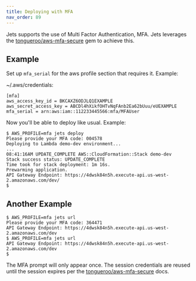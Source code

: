 ```yaml
---
title: Deploying with MFA
nav_order: 89
---
```


Jets supports the use of Multi Factor Authentication, MFA.  Jets leverages the [tongueroo/aws-mfa-secure](https://github.com/tongueroo/aws-mfa-secure) gem to achieve this.

## Example

Set up `mfa_serial` for the aws profile section that requires it. Example:

~/.aws/credentials:

    [mfa]
    aws_access_key_id = BKCAXZ6ODJLQ1EXAMPLE
    aws_secret_access_key = ABCDl4hXikfOHTvNqFAnb2Ea62bUuu/eUEXAMPLE
    mfa_serial = arn:aws:iam::112233445566:mfa/MFAUser

Now you'll be able to deploy like usual. Example:

    $ AWS_PROFILE=mfa jets deploy
    Please provide your MFA code: 004578
    Deploying to Lambda demo-dev environment...
    ...
    08:41:16AM UPDATE_COMPLETE AWS::CloudFormation::Stack demo-dev
    Stack success status: UPDATE_COMPLETE
    Time took for stack deployment: 1m 16s.
    Prewarming application.
    API Gateway Endpoint: https://4dwsk84n5h.execute-api.us-west-2.amazonaws.com/dev/
    $

## Another Example

    $ AWS_PROFILE=mfa jets url
    Please provide your MFA code: 364471
    API Gateway Endpoint: https://4dwsk84n5h.execute-api.us-west-2.amazonaws.com/dev
    $ AWS_PROFILE=mfa jets url
    API Gateway Endpoint: https://4dwsk84n5h.execute-api.us-west-2.amazonaws.com/dev
    $

The MFA prompt will only appear once. The session credentials are reused until the session expires per the [tongueroo/aws-mfa-secure](https://github.com/tongueroo/aws-mfa-secure) docs.